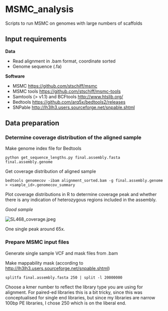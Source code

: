 # MSMC_analysis
Scripts to run MSMC on genomes with large numbers of scaffolds

## Input requirements

**Data**

- Read alignment in .bam format, coordinate sorted
- Genome sequence (.fa)

**Software**

- MSMC https://github.com/stschiff/msmc 
- MSMC tools https://github.com/stschiff/msmc-tools
- Samtools (> v1.1) and BCFtools http://www.htslib.org/
- Bedtools https://github.com/arq5x/bedtools2/releases
- SNPable http://lh3lh3.users.sourceforge.net/snpable.shtml

## Data preparation

### Determine coverage distribution of the aligned sample

Make genome index file for Bedtools

`python get_sequence_lengths.py final.assembly.fasta final.assembly.genome`

Get coverage distribution of aligned sample

`bedtools genomecov -ibam alignment_sorted.bam -g final.assembly.genome > <sample_id>.genomecov_summary`

Plot coverage distributions in R to determine coverage peak and whether there is any indication of heterozygous regions included in the assembly. 

_Good sample_

![SL468_coverage.jpeg]({{site.baseurl}}/SL468_coverage.jpeg)

One single peak around 65x.

### Prepare MSMC input files

Generate single sample VCF and mask files from .bam


Make mappability mask (according to http://lh3lh3.users.sourceforge.net/snpable.shtml)

`splitfa final.assembly.fasta 250 | split -l 20000000`

Choose a kmer number to reflect the library type you are using for alignment. For paired-ed libraries this is a bit tricky, since this was conceptualised for single end libraries, but since my libraries are narrow 100bp PE libraries, I chose 250 which is on the liberal end.





















